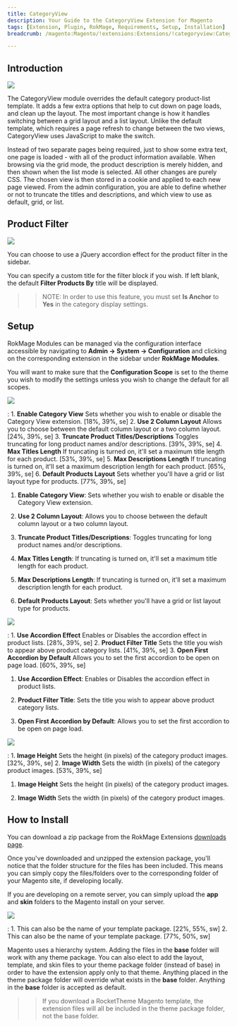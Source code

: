```yaml
---
title: CategoryView
description: Your Guide to the CategoryView Extension for Magento
tags: [Extension, Plugin, RokMage, Requirements, Setup, Installation]
breadcrumb: /magento:Magento/!extensions:Extensions/!categoryview:CategoryView

---
```


Introduction
-----

![][demo]

The CategoryView module overrides the default category product-list template. It adds a few extra options that help to cut down on page loads, and clean up the layout. The most important change is how it handles switching between a grid layout and a list layout. Unlike the default template, which requires a page refresh to change between the two views, CategoryView uses JavaScript to make the switch.

Instead of two separate pages being required, just to show some extra text, one page is loaded - with all of the product information available. When browsing via the grid mode, the product description is merely hidden, and then shown when the list mode is selected. All other changes are purely CSS. The chosen view is then stored in a cookie and applied to each new page viewed. From the admin configuration, you are able to define whether or not to truncate the titles and descriptions, and which view to use as default, grid, or list.

Product Filter
-----

![][extension4]

You can choose to use a jQuery accordion effect for the product filter in the sidebar.

You can specify a custom title for the filter block if you wish. If left blank, the default **Filter Products By** title will be displayed.

>> NOTE: In order to use this feature, you must set **Is Anchor** to **Yes** in the category display settings.

Setup
-----

RokMage Modules can be managed via the configuration interface accessible by navigating to **Admin -> System -> Configuration** and clicking on the corresponding extension in the sidebar under **RokMage Modules**. 

You will want to make sure that the **Configuration Scope** is set to the theme you wish to modify the settings unless you wish to change the default for all scopes.

![][extension1]

:	1. **Enable Category View** Sets whether you wish to enable or disable the Category View extension. [18%, 39%, se]
	2. **Use 2 Column Layout** Allows you to choose between the default column layout or a two column layout. [24%, 39%, se]
	3. **Truncate Product Titles/Descriptions** Toggles truncating for long product names and/or descriptions. [39%, 39%, se]
	4. **Max Titles Length** If truncating is turned on, it'll set a maximum title length for each product. [53%, 39%, se]
	5. **Max Descriptions Length** If truncating is turned on, it'll set a maximum description length for each product. [65%, 39%, se]
	6. **Default Products Layout** Sets whether you'll have a grid or list layout type for products. [77%, 39%, se]

1. **Enable Category View**: Sets whether you wish to enable or disable the Category View extension.

2. **Use 2 Column Layout**: Allows you to choose between the default column layout or a two column layout.

3. **Truncate Product Titles/Descriptions**: Toggles truncating for long product names and/or descriptions.

4. **Max Titles Length**: If truncating is turned on, it'll set a maximum title length for each product.

5. **Max Descriptions Length**: If truncating is turned on, it'll set a maximum description length for each product.

6. **Default Products Layout**: Sets whether you'll have a grid or list layout type for products.

![][extension2]

:	1. **Use Accordion Effect** Enables or Disables the accordion effect in product lists. [28%, 39%, se]
	2. **Product Filter Title** Sets the title you wish to appear above product category lists. [41%, 39%, se]
	3. **Open First Accordion by Default** Allows you to set the first accordion to be open on page load. [60%, 39%, se]

1. **Use Accordion Effect**: Enables or Disables the accordion effect in product lists. 

2. **Product Filter Title**: Sets the title you wish to appear above product category lists.

3. **Open First Accordion by Default**: Allows you to set the first accordion to be open on page load.

![][extension3]

:	1. **Image Height** Sets the height (in pixels) of the category product images. [32%, 39%, se]
	2. **Image Width** Sets the width (in pixels) of the category product images. [53%, 39%, se]

1. **Image Height** Sets the height (in pixels) of the category product images.

2. **Image Width** Sets the width (in pixels) of the category product images.

How to Install
-----

You can download a zip package from the RokMage Extensions [downloads page][download].

Once you've downloaded and unzipped the extension package, you'll notice that the folder structure for the files has been included. This means you can simply copy the files/folders over to the corresponding folder of your Magento site, if developing locally. 

If you are developing on a remote server, you can simply upload the **app** and **skin** folders to the Magento install on your server.

![][installation]

:	1. This can also be the name of your template package. [22%, 55%, sw]
	2. This can also be the name of your template package. [77%, 50%, sw]

Magento uses a hierarchy system. Adding the files in the **base** folder will work with any theme package. You can also elect to add the layout, template, and skin files to your theme package folder (instead of base) in order to have the extension apply only to that theme. Anything placed in the theme package folder will override what exists in the **base** folder. Anything in the **base** folder is accepted as default.

>> If you download a RocketTheme Magento template, the extension files will all be included in the theme package folder, not the base folder.

[installation]: assets/installation.jpg
[download]: http://www.rockettheme.com/magento-downloads/1807-extension
[extension1]: assets/extension_1.jpeg
[extension2]: assets/extension_2.jpeg
[extension3]: assets/extension_3.jpeg
[extension4]: assets/demo_categoryview2.jpeg
[demo]: assets/demo_categoryview.jpeg